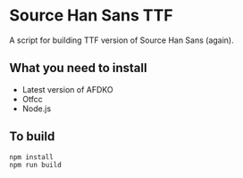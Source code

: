 # Source Han Sans TTF

A script for building TTF version of Source Han Sans (again).

## What you need to install

- Latest version of AFDKO
- Otfcc
- Node.js

## To build

```bash
npm install
npm run build
```
